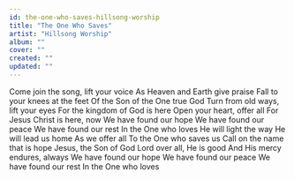 ```yaml
---
id: the-one-who-saves-hillsong-worship
title: "The One Who Saves"
artist: "Hillsong Worship"
album: ""
cover: ""
created: ""
updated: ""
---
```


Come join the song, lift your voice
As Heaven and Earth give praise
Fall to your knees at the feet
Of the Son of the One true God
Turn from old ways, lift your eyes
For the kingdom of God is here
Open your heart, offer all
For Jesus Christ is here, now
We have found our hope
We have found our peace
We have found our rest
In the One who loves
He will light the way
He will lead us home
As we offer all
To the One who saves us
Call on the name that is hope
Jesus, the Son of God
Lord over all, He is good
And His mercy endures, always
We have found our hope
We have found our peace
We have found our rest
In the One who loves